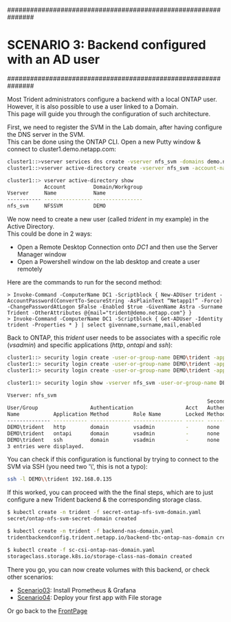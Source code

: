 ###############################################################
# SCENARIO 3: Backend configured with an AD user
###############################################################

Most Trident administrators configure a backend with a local ONTAP user.  
However, it is also possible to use a user linked to a Domain.  
This page will guide you through the configuration of such architecture.  

First, we need to register the SVM in the Lab domain, after having configure the DNS server in the SVM.  
This can be done using the ONTAP CLI. Open a new Putty window & connect to cluster1.demo.netapp.com:  
```bash
cluster1::>vserver services dns create -vserver nfs_svm -domains demo.netapp.com -name-servers 192.168.0.253 
cluster1::>vserver active-directory create -vserver nfs_svm -account-name nfssvm -domain demo.netapp.com

cluster1::> vserver active-directory show
            Account         Domain/Workgroup
Vserver     Name            Name
----------- --------------- ----------------
nfs_svm     NFSSVM          DEMO
```

We now need to create a new user (called _trident_ in my example) in the Active Directory.  
This could be done in 2 ways:
- Open a Remote Desktop Connection onto _DC1_ and then use the Server Manager window  
- Open a Powershell window on the lab desktop and create a user remotely

Here are the commands to run for the second method:
```posh
> Invoke-Command -ComputerName DC1 -Scriptblock { New-ADUser trident -AccountPassword(ConvertTo-SecureString -AsPlainText “Netapp1!” -Force) -ChangePasswordAtLogon $False -Enabled $true -GivenName Astra -Surname Trident -OtherAttributes @{mail="trident@demo.netapp.com"} }
> Invoke-Command -ComputerName DC1 -Scriptblock { Get-ADUser -Identity trident -Properties * } | select givenname,surname,mail,enabled
```

Back to ONTAP, this _trident_ user needs to be associates with a specific role (_vsadmin_) and specific applications (_http_, _ontapi_ and _ssh_):
```bash
cluster1::> security login create -user-or-group-name DEMO\trident -application http -authentication-method domain -role vsadmin -vserver nfs_svm   
cluster1::> security login create -user-or-group-name DEMO\trident -application ontapi -authentication-method domain -role vsadmin -vserver nfs_svm
cluster1::> security login create -user-or-group-name DEMO\trident -application ssh -authentication-method domain -role vsadmin -vserver nfs_svm

cluster1::> security login show -vserver nfs_svm -user-or-group-name DEMO\trident

Vserver: nfs_svm
                                                                 Second
User/Group                 Authentication                 Acct   Authentication
Name           Application Method        Role Name        Locked Method
-------------- ----------- ------------- ---------------- ------ --------------
DEMO\trident   http        domain        vsadmin          -      none
DEMO\trident   ontapi      domain        vsadmin          -      none
DEMO\trident   ssh         domain        vsadmin          -      none
3 entries were displayed.
```

You can check if this configuration is functional by trying to connect to the SVM via SSH (you need two '\\', this is not a typo):
```bash
ssh -l DEMO\\trident 192.168.0.135
```

If this worked, you can proceed with the the final steps, which are to just configure a new Trident backend & the corresponding storage class.  
```bash
$ kubectl create -n trident -f secret-ontap-nfs-svm-domain.yaml
secret/ontap-nfs-svm-secret-domain created

$ kubectl create -n trident -f backend-nas-domain.yaml
tridentbackendconfig.trident.netapp.io/backend-tbc-ontap-nas-domain created

$ kubectl create -f sc-csi-ontap-nas-domain.yaml
storageclass.storage.k8s.io/storage-class-nas-domain created
```

There you go, you can now create volumes with this backend, or check other scenarios:  
- [Scenario03](../../Scenario03): Install Prometheus & Grafana  
- [Scenario04](../../Scenario04): Deploy your first app with File storage  

Or go back to the [FrontPage](https://github.com/YvosOnTheHub/LabNetApp)

